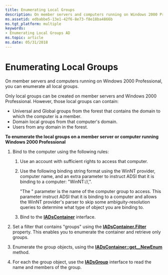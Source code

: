 ```yaml
---
title: Enumerating Local Groups
description: On member servers and computers running on Windows 2000 Professional, you can enumerate all local groups.
ms.assetid: edbabbe5-13e1-42f6-8e73-f8e18ba4866b
ms.tgt_platform: multiple
keywords:
- Enumerating Local Groups AD
ms.topic: article
ms.date: 05/31/2018
---
```


# Enumerating Local Groups

On member servers and computers running on Windows 2000 Professional, you can enumerate all local groups.

Only local groups can be created on member servers and Windows 2000 Professional. However, those local groups can contain:

-   Universal and Global groups from the forest that contains the domain to which the computer is a member.
-   Domain local groups from that computer's domain.
-   Users from any domain in the forest.

**To enumerate the local groups on a member server or computer running Windows 2000 Professional**

1.  Bind to the computer using the following rules:
    1.  Use an account with sufficient rights to access that computer.
    2.  Use the following binding string format using the WinNT provider, computer name, and an extra parameter to instruct ADSI that it is binding to a computer: "WinNT://<computer name>,<computer>".

        "The <computer name>" parameter is the name of the computer group to access. This parameter instruct ADSI that it is binding to a computer and allows the WinNT provider's parser to skip some ambiguity-resolution queries to determine what type of object you are binding to.

    3.  Bind to the [**IADsContainer**](/windows/desktop/api/iads/nn-iads-iadscontainer) interface.

2.  Set a filter that contains "groups" using the [**IADsContainer.Filter**](/windows/desktop/api/iads/nn-iads-iadscontainer) property. This enables you to enumerate the container and retrieve only groups.
3.  Enumerate the group objects, using the [**IADsContainer::get\_\_NewEnum**](/windows/desktop/api/iads/nf-iads-iadscontainer-get__newenum) method.
4.  For each the group object, use the [**IADsGroup**](/windows/desktop/api/iads/nn-iads-iadsgroup) interface to read the name and members of the group.

 

 